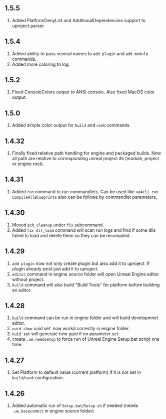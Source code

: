 ## 1.5.5

1. Added PlatformDenyList and AdditionalDependencies support to uproject parser.

## 1.5.4

1. Added ability to pass several names to `add plugin` and `add module` commands.
1. Added more coloring to log.

## 1.5.2

1. Fixed ConsoleColors output to ANSI console. Also fixed MacOS color output. 

## 1.5.0

1. Added simple color output for `build` and `cook` commands.

## 1.4.32

1. Finally fixed relative path handling for engine and packaged builds. Now all path are relative to corresponding unreal project ite (module, project or engine root).

## 1.4.31

1. Added `run` command to run commandlets. Can be used like `ue4cli run CompileAllBlueprints` also can be followe by commandlet parameters.

## 1.4.30

1. Moved `pch_cleanup` under `fix` subcommand.
1. Added `fix dll_load` command will scan run logs and find if some dlls failed to load and delete them so they can be recompiled.

## 1.4.29

1. `add plugin` now not only create plugin but also add it to uproject. If plugin already exist just add it to uproject.
1. `editor` command in engine source folder will open Unreal Engine editor without project.
1. `build` command will also build "Build Tools" for platform before building an editor.

## 1.4.28

1. `build` command can be run in engine folder and will build developmnet editor.
1. `uuid show`\`uuid set` now workd correctly in engine folder.
1. `uuid set` will generate new guid if no parameter set
1. create `.ue.needsetup` to force run of Unreal Engine Setup.bat script one time.

## 1.4.27

1. Set Platform to default value (current platform) if it is not set in `build`/`cook` configuration.

## 1.4.26

1. Added automatic run of `Setup.bat`/`Setup.sh` if needed (needs `.ue.basecommit` in engine source folder)
